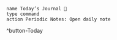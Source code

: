 


```button
name Today’s Journal 📝
type command
action Periodic Notes: Open daily note
```
^button-Today